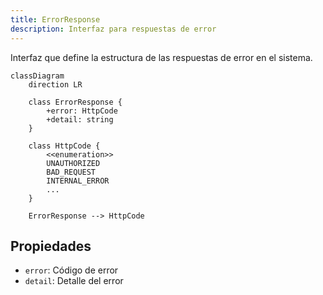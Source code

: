 ```yaml
---
title: ErrorResponse
description: Interfaz para respuestas de error
---
```


Interfaz que define la estructura de las respuestas de error en el sistema.

```mermaid
classDiagram
    direction LR

    class ErrorResponse {
        +error: HttpCode
        +detail: string
    }

    class HttpCode {
        <<enumeration>>
        UNAUTHORIZED
        BAD_REQUEST
        INTERNAL_ERROR
        ...
    }

    ErrorResponse --> HttpCode
```

## Propiedades

- `error`: Código de error
- `detail`: Detalle del error
